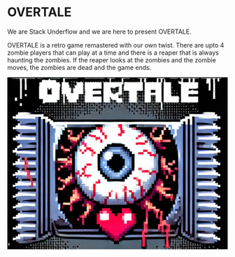 # OVERTALE

We are Stack Underflow and we are here to present OVERTALE.

OVERTALE is a retro game remastered with our own twist. There are upto 4 zombie players that can play at a time and there is a reaper that is always haunting the zombies. If the reaper looks at the zombies and the zombie moves, the zombies are dead and the game ends.  


![iamge](https://github.com/StackUnderflowMegathon/Megathon24/blob/main/resources/Overtale.png)
